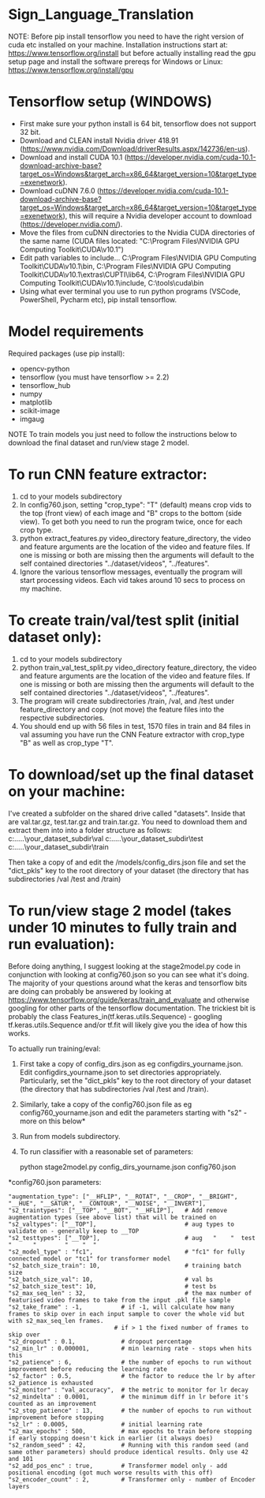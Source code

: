 # Sign_Language_Translation

NOTE: Before pip install tensorflow you need to have the right version of cuda etc installed on your machine. Installation instructions start at: https://www.tensorflow.org/install but before actually installing read the gpu setup page and install the software prereqs for Windows or Linux: https://www.tensorflow.org/install/gpu

# Tensorflow setup (WINDOWS)

- First make sure your python install is 64 bit, tensorflow does not support 32 bit.
- Download and CLEAN install Nvidia driver 418.91 (https://www.nvidia.com/Download/driverResults.aspx/142736/en-us).
- Download and install CUDA 10.1 (https://developer.nvidia.com/cuda-10.1-download-archive-base?target_os=Windows&target_arch=x86_64&target_version=10&target_type=exenetwork).
- Download cuDNN 7.6.0 (https://developer.nvidia.com/cuda-10.1-download-archive-base?target_os=Windows&target_arch=x86_64&target_version=10&target_type=exenetwork), this will require a Nvidia developer account to download (https://developer.nvidia.com/).
- Move the files from cuDNN directories to the Nvidia CUDA directories of the same name (CUDA files located: "C:\Program Files\NVIDIA GPU Computing Toolkit\CUDA\v10.1")
- Edit path variables to include...
  C:\Program Files\NVIDIA GPU Computing Toolkit\CUDA\v10.1\bin,
  C:\Program Files\NVIDIA GPU Computing Toolkit\CUDA\v10.1\extras\CUPTI\lib64,
  C:\Program Files\NVIDIA GPU Computing Toolkit\CUDA\v10.1\include,
  C:\tools\cuda\bin
- Using what ever terminal you use to run python programs (VSCode, PowerShell, Pycharm etc), pip install tensorflow.

# Model requirements

Required packages (use pip install):

- opencv-python
- tensorflow (you must have tensorflow >= 2.2)
- tensorflow_hub
- numpy
- matplotlib
- scikit-image
- imgaug

NOTE To train models you just need to follow the instructions below to download the final dataset and run/view stage 2 model.

# To run CNN feature extractor:

1. cd to your models subdirectory
2. In config760.json, setting "crop_type": "T" (default) means crop vids to the top (front view) of each image and "B" crops to the bottom (side view). To get both you need to run the program twice, once for each crop type.
4. python extract_features.py video_directory feature_directory, the video and feature arguments are the location of the video and feature files. If one is missing or both are missing then the arguments will default to the self contained directories "../dataset/videos", "../features".
5. Ignore the various tensorflow messages, eventually the program will start processing videos. Each vid takes around 10 secs to process on my machine.


# To create train/val/test split  (initial dataset only):
1. cd to your models subdirectory
3. python train_val_test_split.py video_directory feature_directory, the video and feature arguments are the location of the video and feature files. If one is missing or both are missing then the arguments will default to the self contained directories "../dataset/videos", "../features".
4. The program will create subdirectories /train, /val, and /test under feature_directory and copy (not move) the feature files into the respective subdirectories.
5. You should end up with 56 files in test, 1570 files in train and 84 files in val assuming you have run the CNN Feature extractor with crop_type "B" as well as crop_type "T".


# To download/set up the final dataset on your machine:
I've created a subfolder on the shared drive called "datasets". Inside that are val.tar.gz, test.tar.gz and train.tar.gz. You need to download them and extract them into into a folder structure as follows:
c:\.....\your_dataset_subdir\val
c:\.....\your_dataset_subdir\test
c:\.....\your_dataset_subdir\train

Then take a copy of and edit the /models/config_dirs.json file and set the "dict_pkls" key to the root directory of your dataset (the directory that has subdirectories /val /test and /train)



# To run/view stage 2 model (takes under 10 minutes to fully train and run evaluation):

Before doing anything, I suggest looking at the stage2model.py code in conjunction with looking at config760.json so you can see what it's doing. The majority of your questions around what the keras and tensorflow bits are doing can probably be answered by looking at https://www.tensorflow.org/guide/keras/train_and_evaluate and otherwise googling for other parts of the tensorflow documentation. The trickiest bit is probably the class Features_in(tf.keras.utils.Sequence) - googling tf.keras.utils.Sequence and/or tf.fit will likely give you the idea of how this works.

To actually run training/eval:

1. First take a copy of config_dirs.json as eg configdirs_yourname.json.
   Edit configdirs_yourname.json to set directories appropriately. 
   Particularly, set the "dict_pkls" key to the root directory of your dataset (the directory that has subdirectories /val /test and /train). 
   
2. Similarly, take a copy of the config760.json file as eg config760_yourname.json and edit the parameters starting with "s2" - more on this below*

3. Run from models subdirectory. 
4. To run  classifier with a reasonable set of parameters:
        
    python stage2model.py config_dirs_yourname.json config760.json

*config760.json parameters:

	"augmentation_type": ["__HFLIP", "__ROTAT", "__CROP", "__BRIGHT", "__HUE", "__SATUR", "__CONTOUR", "__NOISE", "__INVERT"],
	"s2_traintypes": ["__TOP", "__BOT", "__HFLIP"],   # Add remove augmentation types (see above list) that will be trained on
	"s2_valtypes": ["__TOP"],                         # aug types to validate on - generally keep to __TOP
	"s2_testtypes": ["__TOP"],                        # aug   "    "  test    "      "        "    "  "
	"s2_model_type" : "fc1",                          # "fc1" for fully connected model or "tc1" for transformer model
	"s2_batch_size_train": 10,                        # training batch size
	"s2_batch_size_val": 10,                          # val bs
	"s2_batch_size_test": 10,                         # test bs
	"s2_max_seq_len" : 32,                            # the max number of featurised video frames to take from the input .pkl file sample
	"s2_take_frame" : -1,           # if -1, will calculate how many frames to skip over in each input sample to cover the whole vid but with s2_max_seq_len frames.
                                  # if > 1 the fixed number of frames to skip over
	"s2_dropout" : 0.1,             # dropout percentage
	"s2_min_lr" : 0.000001,         # min learning rate - stops when hits this
	"s2_patience" : 6,              # the number of epochs to run without improvement before reducing the learning rate
	"s2_factor" : 0.5,              # the factor to reduce the lr by after s2_patience is exhausted
	"s2_monitor" : "val_accuracy",  # the metric to monitor for lr decay
	"s2_mindelta" : 0.0001,         # the minimum diff in lr before it's counted as an improvement
	"s2_stop_patience" : 13,        # the number of epochs to run without improvement before stopping
	"s2_lr" : 0.0005,               # initial learning rate
	"s2_max_epochs" : 500,          # max epochs to train before stopping if early stopping doesn't kick in earlier (it always does)
	"s2_random_seed" : 42,          # Running with this random seed (and same other parameters) should produce identical results. Only use 42 and 101
	"s2_add_pos_enc" : true,        # Transformer model only - add positional encoding (got much worse results with this off)
	"s2_encoder_count" : 2,         # Transformer only - number of Encoder layers






